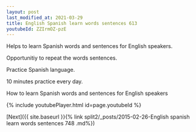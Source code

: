 ```yaml
---
layout: post
last_modified_at: 2021-03-29
title: English Spanish learn words sentences 613 
youtubeId: ZZIrmOZ-pzE
---
```

 
 
Helps to learn Spanish words and sentences for English speakers.

Opportunitiy to repeat the words sentences. 

Practice Spanish language. 
 
10 minutes practice every day. 
 
How to learn Spanish words and sentences for English speakers 
 
{% include youtubePlayer.html id=page.youtubeId %}
 
 
[Next]({{ site.baseurl }}{% link  split2/_posts/2015-02-26-English spanish learn words sentences 748 .md%})
 
